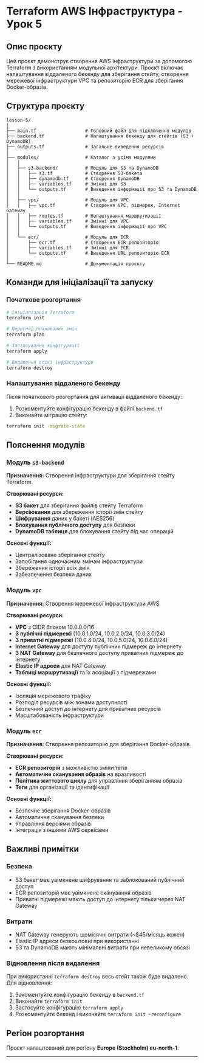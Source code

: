 # Terraform AWS Інфраструктура - Урок 5

## Опис проєкту

Цей проєкт демонструє створення AWS інфраструктури за допомогою Terraform з використанням модульної архітектури. Проєкт включає налаштування віддаленого бекенду для зберігання стейту, створення мережевої інфраструктури VPC та репозиторію ECR для зберігання Docker-образів.

## Структура проєкту

```
lesson-5/
│
├── main.tf                  # Головний файл для підключення модулів
├── backend.tf               # Налаштування бекенду для стейтів (S3 + DynamoDB)
├── outputs.tf               # Загальне виведення ресурсів
│
├── modules/                 # Каталог з усіма модулями
│   │
│   ├── s3-backend/          # Модуль для S3 та DynamoDB
│   │   ├── s3.tf            # Створення S3-бакета
│   │   ├── dynamodb.tf      # Створення DynamoDB
│   │   ├── variables.tf     # Змінні для S3
│   │   └── outputs.tf       # Виведення інформації про S3 та DynamoDB
│   │
│   ├── vpc/                 # Модуль для VPC
│   │   ├── vpc.tf           # Створення VPC, підмереж, Internet Gateway
│   │   ├── routes.tf        # Налаштування маршрутизації
│   │   ├── variables.tf     # Змінні для VPC
│   │   └── outputs.tf       # Виведення інформації про VPC
│   │
│   └── ecr/                 # Модуль для ECR
│       ├── ecr.tf           # Створення ECR репозиторію
│       ├── variables.tf     # Змінні для ECR
│       └── outputs.tf       # Виведення URL репозиторію ECR
│
└── README.md                # Документація проєкту
```

## Команди для ініціалізації та запуску

### Початкове розгортання

```bash
# Ініціалізація Terraform
terraform init

# Перегляд планованих змін
terraform plan

# Застосування конфігурації
terraform apply

# Видалення всієї інфраструктури
terraform destroy
```

### Налаштування віддаленого бекенду

Після початкового розгортання для активації віддаленого бекенду:

1. Розкоментуйте конфігурацію бекенду в файлі `backend.tf`
2. Виконайте міграцію стейту:

```bash
terraform init -migrate-state
```

## Пояснення модулів

### Модуль `s3-backend`

**Призначення:** Створення інфраструктури для зберігання стейту Terraform.

**Створювані ресурси:**
- **S3 бакет** для зберігання файлів стейту Terraform
- **Версіювання** для збереження історії змін стейту
- **Шифрування** даних у бакеті (AES256)
- **Блокування публічного доступу** для безпеки
- **DynamoDB таблиця** для блокування стейту під час операцій

**Основні функції:**
- Централізоване зберігання стейту
- Запобігання одночасним змінам інфраструктури
- Збереження історії всіх змін
- Забезпечення безпеки даних

### Модуль `vpc`

**Призначення:** Створення мережевої інфраструктури AWS.

**Створювані ресурси:**
- **VPC** з CIDR блоком 10.0.0.0/16
- **3 публічні підмережі** (10.0.1.0/24, 10.0.2.0/24, 10.0.3.0/24)
- **3 приватні підмережі** (10.0.4.0/24, 10.0.5.0/24, 10.0.6.0/24)
- **Internet Gateway** для доступу публічних підмереж до інтернету
- **3 NAT Gateway** для безпечного доступу приватних підмереж до інтернету
- **Elastic IP адреси** для NAT Gateway
- **Таблиці маршрутизації** та їх асоціації з підмережами

**Основні функції:**
- Ізоляція мережевого трафіку
- Розподіл ресурсів між зонами доступності
- Безпечний доступ до інтернету для приватних ресурсів
- Масштабованість інфраструктури

### Модуль `ecr`

**Призначення:** Створення репозиторію для зберігання Docker-образів.

**Створювані ресурси:**
- **ECR репозиторій** з можливістю зміни тегів
- **Автоматичне сканування образів** на вразливості
- **Політика життєвого циклу** для управління зберіганням образів
- **Теги** для організації та ідентифікації

**Основні функції:**
- Безпечне зберігання Docker-образів
- Автоматичне сканування безпеки
- Управління версіями образів
- Інтеграція з іншими AWS сервісами

## Важливі примітки

### Безпека
- S3 бакет має увімкнене шифрування та заблокований публічний доступ
- ECR репозиторій має увімкнене сканування образів
- Приватні підмережі мають доступ до інтернету тільки через NAT Gateway

### Витрати
- NAT Gateway генерують щомісячні витрати (~$45/місяць кожен)
- Elastic IP адреси безкоштовні при використанні
- S3 та DynamoDB мають мінімальні витрати при невеликому обсязі

### Відновлення після видалення
При використанні `terraform destroy` весь стейт також буде видалено. Для відновлення:

1. Закоментуйте конфігурацію бекенду в `backend.tf`
2. Виконайте `terraform init`
3. Застосуйте конфігурацію `terraform apply`
4. Розкоментуйте бекенд і виконайте `terraform init -reconfigure`

## Регіон розгортання

Проєкт налаштований для регіону **Europe (Stockholm) eu-north-1**.

---


